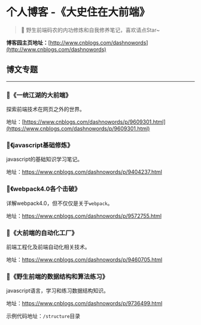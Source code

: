 # 个人博客 -《大史住在大前端》
> 🐳 野生前端码农的内功修炼和自我修养笔记，喜欢请点Star~

**博客园主页地址：**[http://www.cnblogs.com/dashnowords](http://www.cnblogs.com/dashnowords)

## 博文专题

---

### :maple_leaf:《一统江湖的大前端》

探索前端技术在网页之外的世界。

地址：[https://www.cnblogs.com/dashnowords/p/9609301.html](https://www.cnblogs.com/dashnowords/p/9609301.html)

### :maple_leaf:《javascript基础修炼》

javascript的基础知识学习笔记。

地址：https://www.cnblogs.com/dashnowords/p/9404237.html

### :maple_leaf:《webpack4.0各个击破》

详解webpack4.0，但不仅仅是关于`webpack`。

地址：https://www.cnblogs.com/dashnowords/p/9572755.html

### :maple_leaf:《大前端的自动化工厂》

前端工程化及前端自动化相关技术。

地址：https://www.cnblogs.com/dashnowords/p/9460705.html

### :octopus:《野生前端的数据结构和算法练习》

javascript语言，学习和练习数据结构知识。

地址：https://www.cnblogs.com/dashnowords/p/9736499.html

示例代码地址：`/structure`目录



